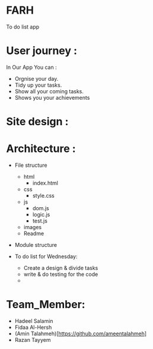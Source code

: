 # FARH
To do list app

# User journey :
In Our App You can :
  - Orgnise your day.
  - Tidy up your tasks.
  - Show all your coming tasks.
  - Shows you your achievements
  
  
# Site design : 

# Architecture : 
- File structure
  - html
    - index.html
  - css
    - style.css
  - js
    - dom.js 
    - logic.js
    - test.js 
  - images
  - Readme

- Module structure

- To do list for Wednesday:
  - Create a design & divide tasks 
  - write & do testing for the code
  -
 # Team_Member:
- Hadeel Salamin
- Fidaa Al-Hersh
- (Amin Talahmeh)[https://github.com/ameentalahmeh]
- Razan Tayyem
